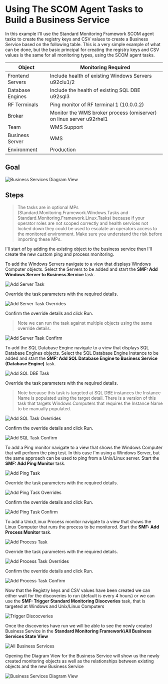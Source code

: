 # **Using The SCOM Agent Tasks to Build a Business Service**
In this example I'll use the Standard Monitoring Framework SCOM agent tasks to create the registry keys and CSV values to create a Business Service based on the following table. This is a very simple example of what can be done, but the basic principal for creating the registry keys and CSV values is the same for all monitoring types, using the SCOM agent tasks.  

|Object|Monitoring Required|
|-|-|
|Frontend Servers|Include health of existing Windows Servers u92clu1/2|
|Database Engines|Include the health of existing SQL DBE u92sql3|
|RF Terminals|Ping monitor of RF terminal 1 (10.0.0.2)
|Broker|Monitor the WMS broker process (omiserver) on linux server u92rhel1 
|Team|WMS Support|
|Business Server|WMS|
|Environment|Production|

## Goal 

![Business Services Diagram View](./Screencaps/SCOM%20Task%20Deployment%20Example%20015.png)

## Steps

> The tasks are in optional MPs (Standard.Monitoring.Framework.Windows.Tasks and Standard.Monitoring.Framework.Linux.Tasks) because if your operator roles are not scoped correctly and health services not locked down they could be used to escalate an operators access to the monitored environment. Make sure you understand the risk before importing these MPs.

I'll start of by adding the existing object to the business service then I'll create the new custom ping and process monitoring.


To add the Windows Servers navigate to a view that displays Windows Computer objects. Select the Servers to be added and start the **SMF: Add Windows Server to Business Service** task.

![Add Server Task](./Screencaps/SCOM%20Task%20Deployment%20Example%20001.png)

Override the task parameters with the required details.

![Add Server Task Overrides](./Screencaps/SCOM%20Task%20Deployment%20Example%20002.png)

Confirm the override details and click Run. 
>Note we can run the task against multiple objects using the same override details.

![Add Server Task Confirm](./Screencaps/SCOM%20Task%20Deployment%20Example%20003.png)

To add the SQL Database Engine navigate to a view that displays SQL Database Engines objects. Select the SQL Database Engine Instance to be added and start the **SMF: Add SQL Database Engine to Business Service (Database Engine)** task.

![Add SQL DBE Task ](./Screencaps/SCOM%20Task%20Deployment%20Example%20004.png)

Override the task parameters with the required details. 
>Note because this task is targeted at SQL DBE instances the Instance Name is populated using the target detail. There is a version of this task that targets Windows Computers that requires the Instance Name to be manually populated.

![Add SQL Task Overrides](./Screencaps/SCOM%20Task%20Deployment%20Example%20005.png)

Confirm the override details and click Run. 

![Add SQL Task Confirm](./Screencaps/SCOM%20Task%20Deployment%20Example%20006.png)

To add a Ping monitor navigate to a view that shows the Windows Computer that will perform the ping test. In this case I'm using a Windows Server, but the same approach can be used to ping from a Unix/Linux server. Start the **SMF: Add Ping Monitor** task.

![Add Ping Task](./Screencaps/SCOM%20Task%20Deployment%20Example%20007.png)

Override the task parameters with the required details. 

![Add Ping Task Overrides](./Screencaps/SCOM%20Task%20Deployment%20Example%20008.png)

Confirm the override details and click Run. 

![Add Ping Task Confirm](./Screencaps/SCOM%20Task%20Deployment%20Example%20009.png)

To add a Unix/Linux Process monitor navigate to a view that shows the Linux Computer that runs the process to be monitored. Start the **SMF: Add Process Monitor** task.

![Add Process Task](./Screencaps/SCOM%20Task%20Deployment%20Example%20010.png)

Override the task parameters with the required details. 

![Add Process Task Overrides](./Screencaps/SCOM%20Task%20Deployment%20Example%20011.png)

Confirm the override details and click Run. 

![Add Process Task Confirm](./Screencaps/SCOM%20Task%20Deployment%20Example%20012.png)

Now that the Registry keys and CSV values have been created we can either wait for the discoveries to run (default is every 4 hours) or we can use the **SMF: Trigger Standard Monitoring Disocveries** task, that is targeted at Windows and Unix/Linux Computers

![Trigger Discocveries](./Screencaps/SCOM%20Task%20Deployment%20Example%20013.png)

Once the discoveries have run we will be able to see the newly created Business Service in the **Standard Monitoring Framework\All Business Services State View**

![All Business Services](./Screencaps/SCOM%20Task%20Deployment%20Example%20014.png)

Opening the Diagram View for the Business Service will show us the newly created monitoring objects as well as the relationships between existing objects and the new Business Service

![Business Services Diagram View](./Screencaps/SCOM%20Task%20Deployment%20Example%20015.png)

